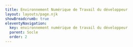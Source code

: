```yaml
---
title: Environnement Numérique de Travail du développeur
layout: layouts/page.njk
showBreadcrumb: true
eleventyNavigation:
  key: environnement numérique de travail du développeur
  parent: Socle
  order: 2
---
```


